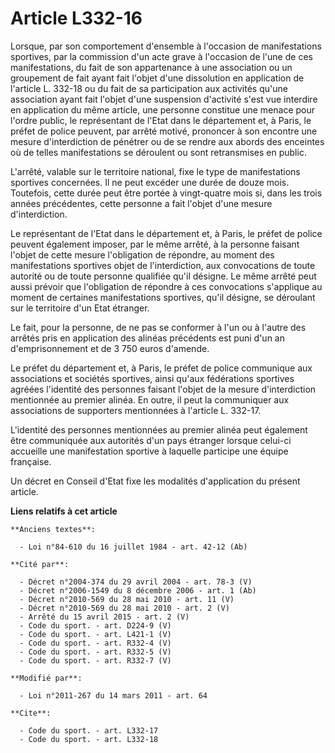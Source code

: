 # Article L332-16

Lorsque, par son comportement d'ensemble à l'occasion de manifestations sportives, par la commission d'un acte grave à
l'occasion de l'une de ces manifestations, du fait de son appartenance à une association ou un groupement de fait ayant fait
l'objet d'une dissolution en application de l'article L. 332-18 ou du fait de sa participation aux activités qu'une
association ayant fait l'objet d'une suspension d'activité s'est vue interdire en application du même article, une personne
constitue une menace pour l'ordre public, le représentant de l'Etat dans le département et, à Paris, le préfet de police
peuvent, par arrêté motivé, prononcer à son encontre une mesure d'interdiction de pénétrer ou de se rendre aux abords des
enceintes où de telles manifestations se déroulent ou sont retransmises en public.

L'arrêté, valable sur le territoire national, fixe le type de manifestations sportives concernées. Il ne peut excéder une
durée de douze mois. Toutefois, cette durée peut être portée à vingt-quatre mois si, dans les trois années précédentes, cette
personne a fait l'objet d'une mesure d'interdiction. 

Le représentant de l'Etat dans le département et, à Paris, le préfet de police peuvent également imposer, par le même arrêté,
à la personne faisant l'objet de cette mesure l'obligation de répondre, au moment des manifestations sportives objet de
l'interdiction, aux convocations de toute autorité ou de toute personne qualifiée qu'il désigne. Le même arrêté peut aussi
prévoir que l'obligation de répondre à ces convocations s'applique au moment de certaines manifestations sportives, qu'il
désigne, se déroulant sur le territoire d'un Etat étranger. 

Le fait, pour la personne, de ne pas se conformer à l'un ou à l'autre des arrêtés pris en application des alinéas précédents
est puni d'un an d'emprisonnement et de 3 750 euros d'amende. 

Le préfet du département et, à Paris, le préfet de police communique aux associations et sociétés sportives, ainsi qu'aux
fédérations sportives agréées l'identité des personnes faisant l'objet de la mesure d'interdiction mentionnée au premier
alinéa. En outre, il peut la communiquer aux associations de supporters mentionnées à l'article L. 332-17.

L'identité des personnes mentionnées au premier alinéa peut également être communiquée aux autorités d'un pays étranger
lorsque celui-ci accueille une manifestation sportive à laquelle participe une équipe française. 

Un décret en Conseil d'Etat fixe les modalités d'application du présent article.

**Liens relatifs à cet article**

	**Anciens textes**:

	  - Loi n°84-610 du 16 juillet 1984 - art. 42-12 (Ab)

	**Cité par**:

	  - Décret n°2004-374 du 29 avril 2004 - art. 78-3 (V)
	  - Décret n°2006-1549 du 8 décembre 2006 - art. 1 (Ab)
	  - Décret n°2010-569 du 28 mai 2010 - art. 11 (V)
	  - Décret n°2010-569 du 28 mai 2010 - art. 2 (V)
	  - Arrêté du 15 avril 2015 - art. 2 (V)
	  - Code du sport. - art. D224-9 (V)
	  - Code du sport. - art. L421-1 (V)
	  - Code du sport. - art. R332-4 (V)
	  - Code du sport. - art. R332-5 (V)
	  - Code du sport. - art. R332-7 (V)

	**Modifié par**:

	  - Loi n°2011-267 du 14 mars 2011 - art. 64

	**Cite**:

	  - Code du sport. - art. L332-17
	  - Code du sport. - art. L332-18
